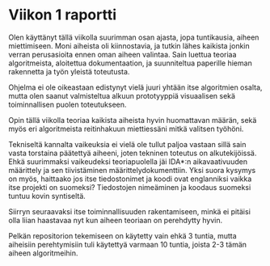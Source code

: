 # Viikon 1 raportti

Olen käyttänyt tällä viikolla suurimman osan ajasta, jopa tuntikausia, aiheen miettimiseen. Moni aiheista oli kiinnostavia, ja tutkin lähes kaikista jonkin verran perusasioita ennen oman aiheen valintaa. Sain luettua teoriaa algoritmeista, aloitettua dokumentaation, ja suunniteltua paperille hieman rakennetta ja työn yleistä toteutusta.

Ohjelma ei ole oikeastaan edistynyt vielä juuri yhtään itse algoritmien osalta, mutta olen saanut valmisteltua alkuun prototyyppiä visuaalisen sekä toiminnallisen puolen toteutukseen. 

Opin tällä viikolla teoriaa kaikista aiheista hyvin huomattavan määrän, sekä myös eri algoritmeista reitinhakuun miettiessäni mitkä valitsen työhöni. 

Tekniseltä kannalta vaikeuksia ei vielä ole tullut paljoa vastaan sillä sain vasta torstaina päätettyä aiheeni, joten tekninen toteutus on alkutekijöissä. Ehkä suurimmaksi vaikeudeksi teoriapuolella jäi IDA*:n aikavaativuuden määrittely ja sen tiivistäminen määrittelydokumenttiin. Yksi suora kysymys on myös, haittaako jos itse tiedostonimet ja koodi ovat englanniksi vaikka itse projekti on suomeksi? Tiedostojen nimeäminen ja koodaus suomeksi tuntuu kovin syntiseltä.

Siirryn seuraavaksi itse toiminnallisuuden rakentamiseen, minkä ei pitäisi olla liian haastavaa nyt kun aiheen teoriaan on perehdytty hyvin. 

Pelkän repositorion tekemiseen on käytetty vain ehkä 3 tuntia, mutta aiheisiin perehtymisiin tuli käytettyä varmaan 10 tuntia, joista 2-3 tämän aiheen algoritmeihin.